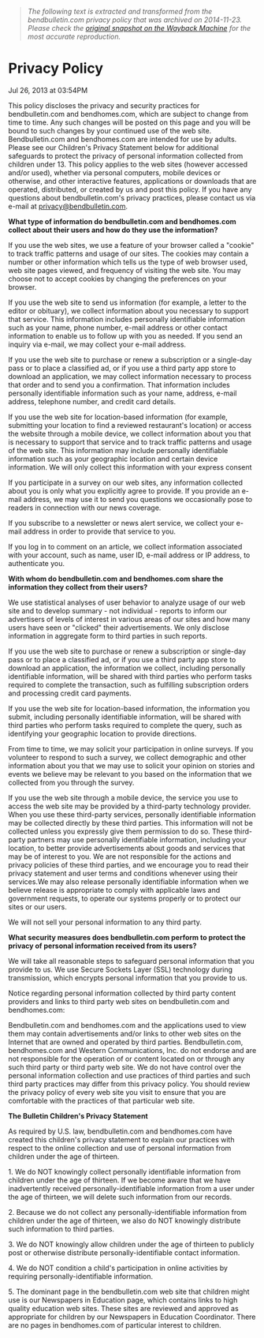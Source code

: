 > *The following text is extracted and transformed from the bendbulletin.com privacy policy that was archived on 2014-11-23. Please check the [original snapshot on the Wayback Machine](https://web.archive.org/web/20141123031413id_/http%3A//www.bendbulletin.com/PrivacyPolicy) for the most accurate reproduction.*

# Privacy Policy

Jul 26, 2013 at 03:54PM

This policy discloses the privacy and security practices for bendbulletin.com and bendhomes.com, which are subject to change from time to time. Any such changes will be posted on this page and you will be bound to such changes by your continued use of the web site. Bendbulletin.com and bendhomes.com are intended for use by adults. Please see our Children's Privacy Statement below for additional safeguards to protect the privacy of personal information collected from children under 13. This policy applies to the web sites (however accessed and/or used), whether via personal computers, mobile devices or otherwise, and other interactive features, applications or downloads that are operated, distributed, or created by us and post this policy. If you have any questions about bendbulletin.com's privacy practices, please contact us via e-mail at [privacy@bendbulletin.com](mailto:privacy@bendbulletin.com).

**What type of information do bendbulletin.com and bendhomes.com collect about their users and how do they use the information?**

If you use the web sites, we use a feature of your browser called a "cookie" to track traffic patterns and usage of our sites. The cookies may contain a number or other information which tells us the type of web browser used, web site pages viewed, and frequency of visiting the web site. You may choose not to accept cookies by changing the preferences on your browser.

If you use the web site to send us information (for example, a letter to the editor or obituary), we collect information about you necessary to support that service. This information includes personally identifiable information such as your name, phone number, e-mail address or other contact information to enable us to follow up with you as needed. If you send an inquiry via e-mail, we may collect your e-mail address.

If you use the web site to purchase or renew a subscription or a single-day pass or to place a classified ad, or if you use a third party app store to download an application, we may collect information necessary to process that order and to send you a confirmation. That information includes personally identifiable information such as your name, address, e-mail address, telephone number, and credit card details.

If you use the web site for location-based information (for example, submitting your location to find a reviewed restaurant's location) or access the website through a mobile device, we collect information about you that is necessary to support that service and to track traffic patterns and usage of the web site. This information may include personally identifiable information such as your geographic location and certain device information. We will only collect this information with your express consent

If you participate in a survey on our web sites, any information collected about you is only what you explicitly agree to provide. If you provide an e-mail address, we may use it to send you questions we occasionally pose to readers in connection with our news coverage.

If you subscribe to a newsletter or news alert service, we collect your e-mail address in order to provide that service to you.

If you log in to comment on an article, we collect information associated with your account, such as name, user ID, e-mail address or IP address, to authenticate you.

**With whom do bendbulletin.com and bendhomes.com share the information they collect from their users?**

We use statistical analyses of user behavior to analyze usage of our web site and to develop summary - not individual - reports to inform our advertisers of levels of interest in various areas of our sites and how many users have seen or "clicked" their advertisements. We only disclose information in aggregate form to third parties in such reports.

If you use the web site to purchase or renew a subscription or single-day pass or to place a classified ad, or if you use a third party app store to download an application, the information we collect, including personally identifiable information, will be shared with third parties who perform tasks required to complete the transaction, such as fulfilling subscription orders and processing credit card payments.

If you use the web site for location-based information, the information you submit, including personally identifiable information, will be shared with third parties who perform tasks required to complete the query, such as identifying your geographic location to provide directions.

From time to time, we may solicit your participation in online surveys. If you volunteer to respond to such a survey, we collect demographic and other information about you that we may use to solicit your opinion on stories and events we believe may be relevant to you based on the information that we collected from you through the survey.

If you use the web site through a mobile device, the service you use to access the web site may be provided by a third-party technology provider. When you use these third-party services, personally identifiable information may be collected directly by these third parties. This information will not be collected unless you expressly give them permission to do so. These third-party partners may use personally identifiable information, including your location, to better provide advertisements about goods and services that may be of interest to you. We are not responsible for the actions and privacy policies of these third parties, and we encourage you to read their privacy statement and user terms and conditions whenever using their services.We may also release personally identifiable information when we believe release is appropriate to comply with applicable laws and government requests, to operate our systems properly or to protect our sites or our users.

We will not sell your personal information to any third party.

**What security measures does bendbulletin.com perform to protect the privacy of personal information received from its users?**

We will take all reasonable steps to safeguard personal information that you provide to us. We use Secure Sockets Layer (SSL) technology during transmission, which encrypts personal information that you provide to us.

Notice regarding personal information collected by third party content providers and links to third party web sites on bendbulletin.com and bendhomes.com:

Bendbulletin.com and bendhomes.com and the applications used to view them may contain advertisements and/or links to other web sites on the Internet that are owned and operated by third parties. Bendbulletin.com, bendhomes.com and Western Communications, Inc. do not endorse and are not responsible for the operation of or content located on or through any such third party or third party web site. We do not have control over the personal information collection and use practices of third parties and such third party practices may differ from this privacy policy. You should review the privacy policy of every web site you visit to ensure that you are comfortable with the practices of that particular web site.

**The Bulletin Children's Privacy Statement**

As required by U.S. law, bendbulletin.com and bendhomes.com have created this children's privacy statement to explain our practices with respect to the online collection and use of personal information from children under the age of thirteen.

1\. We do NOT knowingly collect personally identifiable information from children under the age of thirteen. If we become aware that we have inadvertently received personally-identifiable information from a user under the age of thirteen, we will delete such information from our records.

2\. Because we do not collect any personally-identifiable information from children under the age of thirteen, we also do NOT knowingly distribute such information to third parties.

3\. We do NOT knowingly allow children under the age of thirteen to publicly post or otherwise distribute personally-identifiable contact information.

4\. We do NOT condition a child's participation in online activities by requiring personally-identifiable information.

5\. The dominant page in the bendbulletin.com web site that children might use is our Newspapers in Education page, which contains links to high quality education web sites. These sites are reviewed and approved as appropriate for children by our Newspapers in Education Coordinator. There are no pages in bendhomes.com of particular interest to children.
